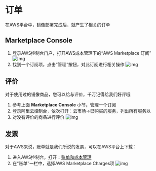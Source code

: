 # 订单

在AWS平台中，镜像部署完成后，就产生了相关的订单

## Marketplace Console

1. 登录AWS控制台门户，打开AWS成本管理下的“AWS Marketplace 订阅”
   ![img](https://libs.websoft9.com/Websoft9/DocsPicture/zh/aws/aws-mkconsole-websoft9.png)
2. 找到一个订阅项，点击“管理”按钮，对此订阅进行相关操作
   ![img](https://libs.websoft9.com/Websoft9/DocsPicture/zh/aws/aws-mkconsolemanage-websoft9.png)


## 评价

对于使用过的镜像商品，您可以给与评价，千万记得给我们好评哦

1. 参考上面 **Marketplace Console** 小节，管理一个订阅
2. 登录阿里云控制台，依次打开：云市场->已购买的服务，列出所有服务以
3. 对没有评价的商品进行评价 
   ![img](https://libs.websoft9.com/Websoft9/DocsPicture/zh/aliyun/aliyun-getdocfromorder-websoft9.png)

## 发票

对于AWS来说，账单就是我们所说的发票，可以在AWS平台上下载：

1. 进入AWS控制台，打开：[账单和成本管理](https://console.aws.amazon.com/billing/home#/)
2. 在“账单”一栏中，选择AWS Marketplace Charges项
   ![img](https://libs.websoft9.com/Websoft9/DocsPicture/zh/aws/aws-mkbilling-websoft9.png)